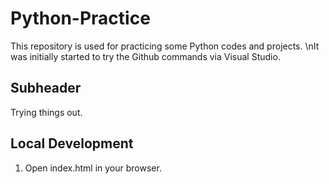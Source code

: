 # Python-Practice
This repository is used for practicing some Python codes and projects.
\nIt was initially started to try the Github commands via Visual Studio.

## Subheader
Trying things out.

## Local Development

1. Open index.html in your browser.
